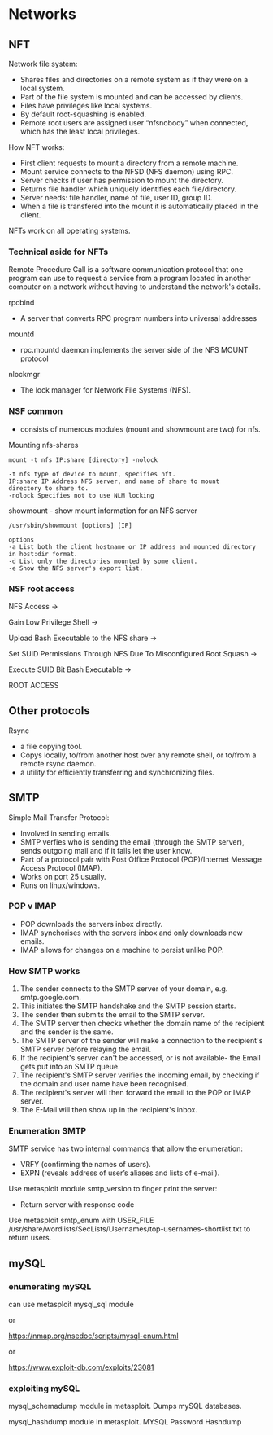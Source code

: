 # Networks

## NFT

Network file system:
- Shares files and directories on a remote system as if they were on a local system.
- Part of the file system is mounted and can be accessed by clients.
- Files have privileges like local systems.
- By default root-squashing is enabled.
- Remote root users are assigned user “nfsnobody” when connected, which has the least local privileges. 

How NFT works:
- First client requests to mount a directory from a remote machine.
- Mount service connects to the NFSD (NFS daemon) using RPC. 
- Server checks if user has permission to mount the directory.
- Returns file handler which uniquely identifies each file/directory. 
- Server needs: file handler, name of file, user ID, group ID.
- When a file is transfered into the mount it is automatically placed in the client.

NFTs work on all operating systems.

### Technical aside for NFTs

Remote Procedure Call is a software communication protocol that one program can use to request a service from a program located in another computer on a network without having to understand the network's details.

rpcbind 
- A server that converts RPC program numbers into universal addresses

mountd
- rpc.mountd daemon implements the server side of the NFS MOUNT protocol


nlockmgr 
- The lock manager for Network File Systems (NFS).

### NSF common

- consists of numerous modules (mount and showmount are two) for nfs.

Mounting nfs-shares

~~~
mount -t nfs IP:share [directory] -nolock

-t nfs type of device to mount, specifies nft.
IP:share IP Address NFS server, and name of share to mount
directory to share to.
-nolock Specifies not to use NLM locking
~~~

showmount - show mount information for an NFS server

~~~
/usr/sbin/showmount [options] [IP]

options
-a List both the client hostname or IP address and mounted directory in host:dir format.
-d List only the directories mounted by some client.
-e Show the NFS server's export list.
~~~

### NSF root access

NFS Access ->

Gain Low Privilege Shell ->

Upload Bash Executable to the NFS share ->

Set SUID Permissions Through NFS Due To Misconfigured Root Squash ->

Execute SUID Bit Bash Executable ->

ROOT ACCESS

## Other protocols

Rsync 
- a file copying tool. 
- Copys locally, to/from another host over any remote shell, or to/from a remote rsync daemon.
- a utility for efficiently transferring and synchronizing files.

## SMTP


Simple Mail Transfer Protocol:
- Involved in sending emails.
- SMTP verfies who is sending the email (through the SMTP server), sends outgoing mail and if it fails let the user know.
- Part of a protocol pair with Post Office Protocol (POP)/Internet Message Access Protocol (IMAP).
- Works on port 25 usually.
- Runs on linux/windows.

### POP v IMAP

- POP downloads the servers inbox directly.
- IMAP synchorises with the servers inbox and only downloads new emails.
- IMAP allows for changes on a machine to persist unlike POP.


### How SMTP works

1. The sender connects to the SMTP server of your domain, e.g. smtp.google.com. 
2. This initiates the SMTP handshake and the SMTP session starts.
3. The sender then submits the email to the SMTP server.
4. The SMTP server then checks whether the domain name of the recipient and the sender is the same.
5. The SMTP server of the sender will make a connection to the recipient's SMTP server before relaying the email. 
6. If the recipient's server can't be accessed, or is not available- the Email gets put into an SMTP queue.
7. The recipient's SMTP server verifies the incoming email, by checking if the domain and user name have been recognised. 
8. The recipient's server will then forward the email to the POP or IMAP server.
9. The E-Mail will then show up in the recipient's inbox.

### Enumeration SMTP

SMTP service has two internal commands that allow the enumeration:
- VRFY (confirming the names of users). 
- EXPN (reveals address of user’s aliases and lists of e-mail).

Use metasploit module smtp_version to finger print the server:
- Return server with response code 


Use metasploit smtp_enum with USER_FILE /usr/share/wordlists/SecLists/Usernames/top-usernames-shortlist.txt to return users.


## mySQL

### enumerating mySQL

can use metasploit mysql_sql module

or

https://nmap.org/nsedoc/scripts/mysql-enum.html

or 

https://www.exploit-db.com/exploits/23081


### exploiting mySQL

mysql_schemadump module in metasploit. Dumps mySQL databases.

mysql_hashdump module in metasploit. MYSQL Password Hashdump


